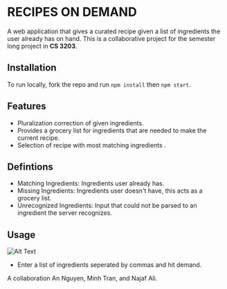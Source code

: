 # RECIPES ON DEMAND

A web application that gives a curated recipe given a list of ingredients the user already has on hand.
This is a collaborative project for the semester long project in **CS 3203**.

## Installation
To run locally, fork the repo and run `npm install` then `npm start`.

## Features

- Pluralization correction of given ingredients.
- Provides a grocery list for ingredients that are needed to make the current recipe.
- Selection of recipe with most matching ingredients .

## Defintions
- Matching Ingredients: Ingredients user already has.
- Missing Ingredients: Ingredients user doesn't have, this acts as a grocery list.
- Unrecognized Ingredients: Input that could not be parsed to an ingredient the server recognizes.

## Usage
![Alt Text](https://imgur.com/a/RSn99Mg)

- Enter a list of ingredients seperated by commas and hit demand.

A collaboration An Nguyen, Minh Tran, and Najaf Ali.

